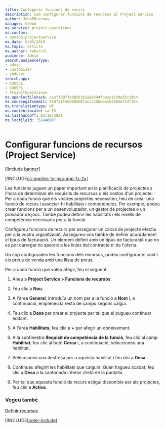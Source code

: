 ```yaml
---
title: Configurar funcions de recurs
description: Com configurar funcions de recursos al Project Service
author: JohnPBurrows
manager: kfend
ms.service: project-operations
ms.custom:
- dyn365-projectservice
ms.date: 8/03/2018
ms.topic: article
ms.author: ruhercul
audience: Admin
search.audienceType:
- admin
- customizer
- enduser
search.app:
- D365CE
- D365PS
- ProjectOperations
ms.openlocfilehash: deaff0977ebb50382a28494fba2a1c34ed5cc9b4
ms.sourcegitcommit: 418fa1fe9d605b8faccc2d5dee1b04b4e753f194
ms.translationtype: HT
ms.contentlocale: ca-ES
ms.lasthandoff: 02/10/2021
ms.locfileid: "5144896"
---
```

# <a name="configure-resource-roles-project-service"></a>Configurar funcions de recursos (Project Service)

[!include [banner](../includes/psa-now-project-operations.md)]

[!INCLUDE[cc-applies-to-psa-app-1x-2x](../includes/cc-applies-to-psa-app-1x-2x.md)]

Les funcions juguen un paper important en la planificació de projectes a l'hora de determinar els requisits de recursos o els costos d'un projecte. Per a cada funció que els vostres projectes necessiten, heu de crear una funció de recurs i associar-hi habilitats i competències. Per exemple, podeu crear funcions per a un desenvolupador, un gestor de projectes o un provador de jocs. També podeu definir les habilitats i els nivells de competència necessaris per a la funció.  
  
 Configureu funcions de recurs per assegurar un càlcul de projecte efectiu per a la vostra organització.  Assegureu-vos també de definir acuradament el tipus de facturació. Un element definit amb un tipus de facturació que no es pot carregar no apareix a les línies del contracte ni de l'oferta.  
  
 Un cop configurades les funcions dels recursos, podeu configurar el cost i els preus de venda amb una llista de preus.  
  
 Per a cada funció que voleu afegir, feu el següent:  
  
1.  Aneu a **Project Service > Funcions de recursos**.  
  
2.  Feu clic a **Nou**.  
  
3.  A l'àrea **General**, introduïu un nom per a la funció a **Nom** i, a continuació, empleneu la resta de camps segons calgui.  
  
4.  Feu clic a **Desa** per crear el projecte per tal que el pugueu continuar editant.  
  
5.  A l'àrea **Habilitats**, feu clic a **+** per afegir un coneixement.  
  
6.  A la subfinestra **Requisit de competència de la funció**, feu clic al camp **Habilitat**, feu clic al botó **Cerca** i, a continuació, seleccioneu una habilitat.  
  
7.  Seleccioneu una destresa per a aquesta habilitat i feu clic a **Desa**.  
  
8.  Continueu afegint les habilitats que calguin. Quan hagueu acabat, feu clic a **Desa** a la cantonada inferior dreta de la pantalla.  
  
9. Per tal que aquesta funció de recurs estigui disponible per als projectes, feu clic a **Activa**.  
  
### <a name="see-also"></a>Vegeu també  
 [Definir recursos](../psa/set-up-resources.md)


[!INCLUDE[footer-include](../includes/footer-banner.md)]